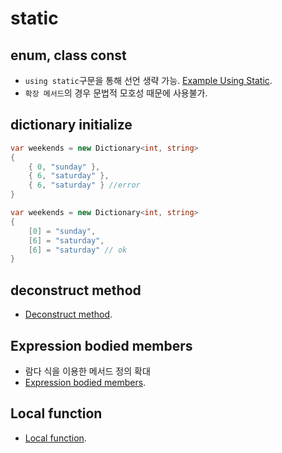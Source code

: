 # static 

## enum, class const 

- `using static`구문을 통해 선언 생략 가능. [Example Using Static](./UsingStaticEx.cs). 
- `확장 메서드`의 경우 문법적 모호성 때문에 사용불가. 

## dictionary initialize

```csharp
var weekends = new Dictionary<int, string>
{
    { 0, "sunday" },
    { 6, "saturday" },
    { 6, "saturday" } //error
}
```

```csharp
var weekends = new Dictionary<int, string>
{
    [0] = "sunday",
    [6] = "saturday",
    [6] = "saturday" // ok
}
```

## deconstruct method 

- [Deconstruct method](./DeconstructEx.cs). 

## Expression bodied members 

- 람다 식을 이용한 메서드 정의 확대 
- [Expression bodied members](./ExpressionBodiedMember.cs). 

## Local function 

- [Local function](./LocalFunctionEx.cs). 